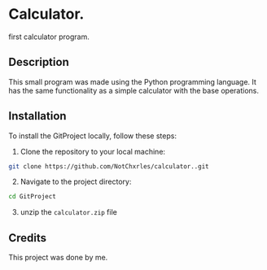 # Calculator.
first calculator program.
## Description
This small program was made using the Python programming language.
It has the same functionality as a simple calculator with the base operations.
## Installation
To install the GitProject locally, follow these steps:

1. Clone the repository to your local machine:

```bash
git clone https://github.com/NotChxrles/calculator..git
```

2. Navigate to the project directory:

```bash
cd GitProject
```
3. unzip the `calculator.zip` file 

## Credits
This project was done by me.
